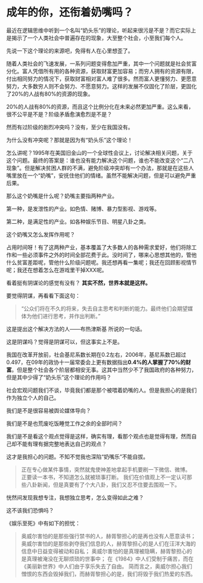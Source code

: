 # 成年的你，还衔着奶嘴吗？

最近在逻辑思维中听到一个名叫“奶头乐”的理论，听起来很污是不是？而它实际上是揭示了一个人类社会中普遍存在的现象，大至整个社会，小至我们每个人。

先说一下这个理论的来源吧，免得有人在心里想歪了。

随着人类社会的飞速发展，一系列问题变得愈加严重，其中一个问题就是社会贫富分化。富人凭借所有用的各种资源，获取财富更加容易；而穷人拥有的资源有限，付出相同努力的情况下，获取财富相对富人难了很多。然而富人更懂努力、更愿意努力，大多数穷人则不会努力、不愿意努力。这样的发展不仅固化了阶层，更固化了20%的人战有80%的资源的现象。

20%的人战有80%的资源，而且这个比例分化在未来必然更加严重。这么来看，很不公平是不是？阶级矛盾愈演愈烈是不是？

然而有过阶级的剧烈冲突吗？没有，至少在我国没有。

为什么没有冲突呢？那就是因为有“奶头乐”这个理论！

怎么讲呢？1995年在美国旧金山的一个全球性会议上，讨论解决相关问题，关于这个问题。最终的答案是：谁也没有能力解决这个问题，谁也不能改变这个“二八现象”。但是解决贫困人群的不满，避免阶级冲突却有一个办法，那就是在这些人嘴里放在一个“奶嘴”，安抚住他们的情绪。虽然不能解决问题，但是可以避免严重后果。

那么这个奶嘴是什么呢？奶嘴主要指两种产业。

第一种，是发泄性的产业。如色情、赌博、暴力型影视、游戏等。

第二种，是满足性的产业。如各种娱乐节目、明星八卦之类。

这个奶嘴又怎么发挥作用呢？

占用时间呀！有了这两种产业，基本覆盖了大多数人的各种需求爱好，他们将除工作和一些必须事件之外的时间全部花费于此。没时间了，哪来心思想其他的，管他什么贫富差距呢，管他什么阶级问题呢。我还想再看一集呢；我还在回顾影视情节呢；我还在想着怎么在游戏里干掉XXX呢。

看着挺有阴谋论的感觉有没有？ **其实不然，世界本就是这样。**

要觉得阴谋，再看看下面这句：

> “公众们将在不久的将来，失去自主思考和判断的能力。最终他们会期望媒体为他们进行思考，并作出判断。”

这是提出这个解决方法的人——布热津斯基 所说的一句话。

这是阴谋吗？觉得是阴谋可以，但这事实上不是。

我国在改革开放前，社会基尼系数长期在0.2左右，2006年，基尼系数已超过0.497，在09年的政协十一届常委会上更有数据指出**0.4%的人掌握了70%的财富**。但是整个社会各个阶层都相安无事。这其中当然少不了我国政府的各种努力，但是其中少得了“奶头乐”这个理论的作用吗？

社会宏观问题我们不谈，毕竟我们都是那个被喂着奶嘴的人。但是我担心的是我们作为独立个人的自己。

我们是不是很容易被舆论媒体导向？

我们是不是也荒废吃饭睡觉工作之余的全部时间？

我们是不是看这个观点觉得是这样，确实有理，看那个观点也是觉得有理，然而自己却不能有理有据完整地表达自己的观点？

这才是我担心的问题。不知不觉我也深陷“奶嘴乐”不能自拔。

> 正在专心做某件事情，突然就鬼使神差地拿起手机要刷一下微信、微博。
> 正要读一本书，不知道怎么就被琐事打断。
> 我们在价值观上不一定认可那些八卦新闻，但是真要有了个大八卦，我们又忍不住要去围观一下。

恍然间发现我想专注，我想独立思考，怎么变得如此之难？

这不该我们恐惧吗？

《娱乐至死》中有如下的担忧：

> 奥威尔害怕的是那些强行禁书的人，赫胥黎担心的是再也没有人愿意读书；
> 奥威尔害怕的是那些剥夺我们信息的人，赫胥黎担心的是人们在汪洋大海的信息中日益变得被动和自私；
> 奥威尔害怕的是真理被隐瞒，赫胥黎担心的是真理被淹没在无聊烦琐的世事中；
> 在《1984》中人们受制于痛苦，而在《美丽新世界》中人们由于享乐失去了自由。
> 简而言之，奥威尔担心我们憎恨的东西会毁掉我们，而赫胥黎担心的是，我们将毁于我们热爱的东西。